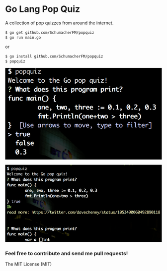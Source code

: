 # Go Lang Pop Quiz

A collection of pop quizzes from around the internet.


```
$ go get github.com/SchumacherFM/popquiz
$ go run main.go
```

or 

```
$ go install github.com/SchumacherFM/popquiz
$ popquiz
```

![Question](01_q.png)

![Answer](02_a.png)


### Feel free to contribute and send me pull requests!

The MIT License (MIT)
